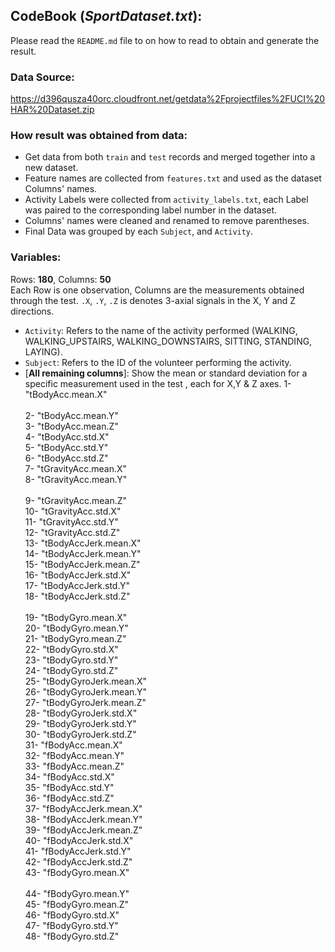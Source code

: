## CodeBook (*SportDataset.txt*):
Please read the `README.md` file to on how to read to obtain and generate the result.

### Data Source:
https://d396qusza40orc.cloudfront.net/getdata%2Fprojectfiles%2FUCI%20HAR%20Dataset.zip


### How result was obtained from data:
* Get data from both `train` and `test` records and merged together into a new dataset.
* Feature names are collected from `features.txt` and used as the dataset Columns' names.
* Activity Labels were collected from `activity_labels.txt`, each Label was paired to the corresponding label number in the dataset.
* Columns' names were cleaned and renamed to remove parentheses. 
* Final Data was grouped by each `Subject`, and `Activity`.


### Variables:
Rows: **180**, Columns: **50**<br>
Each Row is one observation, Columns are the measurements obtained through the test. 
`.X`, `.Y`, `.Z` is denotes 3-axial signals in the X, Y and Z directions.

* `Activity`: Refers to the name of the activity performed (WALKING, WALKING_UPSTAIRS, WALKING_DOWNSTAIRS, SITTING, STANDING, LAYING).
* `Subject`: Refers to the ID of the volunteer performing the activity.
* [**All remaining columns**]: Show the mean or standard deviation for a specific measurement used in the test , each for X,Y & Z axes.
1- "tBodyAcc.mean.X"<br><br>
2- "tBodyAcc.mean.Y"<br>
3- "tBodyAcc.mean.Z"<br> 
4- "tBodyAcc.std.X"<br>
5- "tBodyAcc.std.Y"<br>
6- "tBodyAcc.std.Z"<br>
7- "tGravityAcc.mean.X"<br>
8- "tGravityAcc.mean.Y"<br>  
9- "tGravityAcc.mean.Z"<br>
10- "tGravityAcc.std.X"<br>
11- "tGravityAcc.std.Y"<br>
12- "tGravityAcc.std.Z"<br>
13- "tBodyAccJerk.mean.X"<br> 
14- "tBodyAccJerk.mean.Y"<br>
15- "tBodyAccJerk.mean.Z"<br>
16- "tBodyAccJerk.std.X"<br>
17- "tBodyAccJerk.std.Y"<br>
18- "tBodyAccJerk.std.Z"<br>  
19- "tBodyGyro.mean.X"<br>
20- "tBodyGyro.mean.Y"<br>
21- "tBodyGyro.mean.Z"<br>
22- "tBodyGyro.std.X"<br>
23- "tBodyGyro.std.Y"<br> 
24- "tBodyGyro.std.Z"<br>
25- "tBodyGyroJerk.mean.X"<br>
26- "tBodyGyroJerk.mean.Y"<br>
27- "tBodyGyroJerk.mean.Z"<br>
28- "tBodyGyroJerk.std.X"<br> 
29- "tBodyGyroJerk.std.Y"<br>
30- "tBodyGyroJerk.std.Z"<br>
31- "fBodyAcc.mean.X"<br>
32- "fBodyAcc.mean.Y"<br>
33- "fBodyAcc.mean.Z"<br> 
34- "fBodyAcc.std.X"<br>
35- "fBodyAcc.std.Y"<br>
36- "fBodyAcc.std.Z"<br>
37- "fBodyAccJerk.mean.X"<br>
38- "fBodyAccJerk.mean.Y"<br> 
39- "fBodyAccJerk.mean.Z"<br>
40- "fBodyAccJerk.std.X"<br>
41- "fBodyAccJerk.std.Y"<br>
42- "fBodyAccJerk.std.Z"<br>
43- "fBodyGyro.mean.X"<br>    
44- "fBodyGyro.mean.Y"<br>
45- "fBodyGyro.mean.Z"<br>
46- "fBodyGyro.std.X"<br>
47- "fBodyGyro.std.Y"<br>
48- "fBodyGyro.std.Z"<br> 